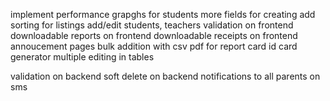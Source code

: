 <!-- todo -->

implement performance grapghs for students
more fields for creating
add sorting for listings
add/edit students, teachers
validation on frontend
downloadable reports on frontend
downloadable receipts on frontend
annoucement pages
bulk addition with csv
pdf for report card
id card generator
multiple editing in tables

<!-- backend -->

validation on backend
soft delete on backend
notifications to all parents on sms
